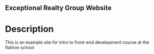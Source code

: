 Exceptional Realty Group Website
-----------------------------
# Description
This is an example site for intro to front-end development course at the flatiron school
